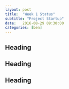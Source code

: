 ```yaml
---
layout: post
title:  "Week 1 Status"
subtitle: "Project Startup"
date:   2016-08-29 09:30:00
categories: [ben]
---
```


## Heading

## Heading

## Heading
